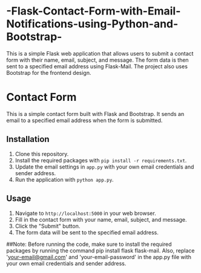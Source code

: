 # -Flask-Contact-Form-with-Email-Notifications-using-Python-and-Bootstrap-
This is a simple Flask web application that allows users to submit a contact form with their name, email, subject, and message. The form data is then sent to a specified email address using Flask-Mail. The project also uses Bootstrap for the frontend design.
# Contact Form

This is a simple contact form built with Flask and Bootstrap. It sends an email to a specified email address when the form is submitted.

## Installation

1. Clone this repository.
2. Install the required packages with `pip install -r requirements.txt`.
3. Update the email settings in `app.py` with your own email credentials and sender address.
4. Run the application with `python app.py`.

## Usage

1. Navigate to `http://localhost:5000` in your web browser.
2. Fill in the contact form with your name, email, subject, and message.
3. Click the "Submit" button.
4. The form data will be sent to the specified email address.

##Note: Before running the code, make sure to install the required packages by running the command 
pip install flask flask-mail. Also, replace 'your-email@gmail.com'
and 'your-email-password' in the app.py file with your own email credentials and sender address.
